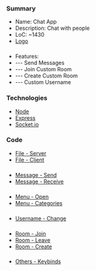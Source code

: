 ### Summary
- Name: Chat App
- Description: Chat with people
- LoC: ~1430
- [Logo](https://github.com/Sinc0/NodeVanillaChatApp/blob/master/public/icon.png)
###
- Features:
- \--- Send Messages
- \--- Join Custom Room
- \--- Create Custom Room
- \--- Custom Username

### Technologies
- [Node](https://www.nodejs.org)
- [Express](https://expressjs.com)
- [Socket.io](https://socket.io)

### Code
- [File - Server](https://github.com/Sinc0/NodeVanillaChatApp/blob/master/index.js)
- [File - Client](https://github.com/Sinc0/NodeVanillaChatApp/blob/master/index.html)
###
- [Message - Send](https://github.com/Sinc0/NodeVanillaChatApp/blob/master/index.js#L145-L176)
- [Message - Receive](https://github.com/Sinc0/NodeVanillaChatApp/blob/master/index.html#L534-L553)
###
- [Menu - Open](https://github.com/Sinc0/NodeVanillaChatApp/blob/master/index.html#L470-L523)
- [Menu - Categories](https://github.com/Sinc0/NodeVanillaChatApp/blob/master/index.html#L382-L467)
###
- [Username - Change](https://github.com/Sinc0/NodeVanillaChatApp/blob/master/index.js#L323-L376)
###
- [Room - Join](https://github.com/Sinc0/NodeVanillaChatApp/blob/master/index.js#L213-L257)
- [Room - Leave](https://github.com/Sinc0/NodeVanillaChatApp/blob/master/index.js#L178-L211)
- [Room - Create](https://github.com/Sinc0/NodeVanillaChatApp/blob/master/index.js#L259-L310)
###
- [Others - Keybinds](https://github.com/Sinc0/NodeVanillaChatApp/blob/master/index.html#L142-L151)